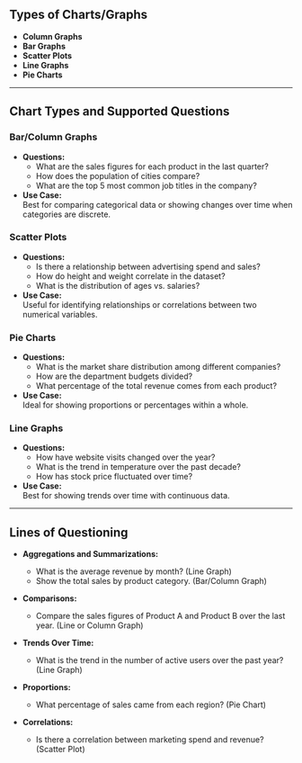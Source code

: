 ## Types of Charts/Graphs

- **Column Graphs**
- **Bar Graphs**
- **Scatter Plots**
- **Line Graphs**
- **Pie Charts**

---

## Chart Types and Supported Questions

### Bar/Column Graphs
- **Questions:**  
    - What are the sales figures for each product in the last quarter?  
    - How does the population of cities compare?  
    - What are the top 5 most common job titles in the company?
- **Use Case:**  
    Best for comparing categorical data or showing changes over time when categories are discrete.

### Scatter Plots
- **Questions:**  
    - Is there a relationship between advertising spend and sales?  
    - How do height and weight correlate in the dataset?  
    - What is the distribution of ages vs. salaries?
- **Use Case:**  
    Useful for identifying relationships or correlations between two numerical variables.

### Pie Charts
- **Questions:**  
    - What is the market share distribution among different companies?  
    - How are the department budgets divided?  
    - What percentage of the total revenue comes from each product?
- **Use Case:**  
    Ideal for showing proportions or percentages within a whole.

### Line Graphs
- **Questions:**  
    - How have website visits changed over the year?  
    - What is the trend in temperature over the past decade?  
    - How has stock price fluctuated over time?
- **Use Case:**  
    Best for showing trends over time with continuous data.

---

## Lines of Questioning

- **Aggregations and Summarizations:**  
    - What is the average revenue by month? (Line Graph)  
    - Show the total sales by product category. (Bar/Column Graph)

- **Comparisons:**  
    - Compare the sales figures of Product A and Product B over the last year. (Line or Column Graph)

- **Trends Over Time:**  
    - What is the trend in the number of active users over the past year? (Line Graph)

- **Proportions:**  
    - What percentage of sales came from each region? (Pie Chart)

- **Correlations:**  
    - Is there a correlation between marketing spend and revenue? (Scatter Plot)